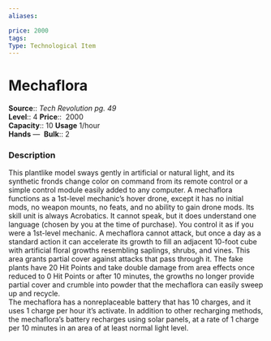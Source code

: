 ```yaml
---
aliases: 

price: 2000
tags: 
Type: Technological Item
---
```


# Mechaflora

**Source**:: _Tech Revolution pg. 49_  
**Level**:: 4
**Price**::  2000  
**Capacity**:: 10 **Usage** 1/hour  
**Hands** — 
**Bulk**:: 2

### Description

This plantlike model sways gently in artificial or natural light, and its synthetic fronds change color on command from its remote control or a simple control module easily added to any computer. A mechaflora functions as a 1st-level mechanic’s hover drone, except it has no initial mods, no weapon mounts, no feats, and no ability to gain drone mods. Its skill unit is always Acrobatics. It cannot speak, but it does understand one language (chosen by you at the time of purchase). You control it as if you were a 1st-level mechanic. A mechaflora cannot attack, but once a day as a standard action it can accelerate its growth to fill an adjacent 10-foot cube with artificial floral growths resembling saplings, shrubs, and vines. This area grants partial cover against attacks that pass through it. The fake plants have 20 Hit Points and take double damage from area effects once reduced to 0 Hit Points or after 10 minutes, the growths no longer provide partial cover and crumble into powder that the mechaflora can easily sweep up and recycle.  
The mechaflora has a nonreplaceable battery that has 10 charges, and it uses 1 charge per hour it’s activate. In addition to other recharging methods, the mechaflora’s battery recharges using solar panels, at a rate of 1 charge per 10 minutes in an area of at least normal light level.
